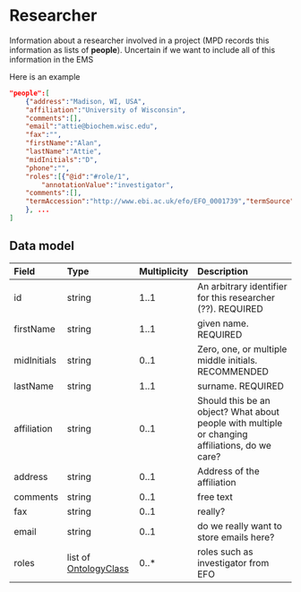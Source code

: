 # Researcher



Information about a researcher involved in a project (MPD records this information as lists of **people**).
Uncertain if we want to include all of this information in the EMS


Here is an example
``` json
"people":[
    {"address":"Madison, WI, USA",
    "affiliation":"University of Wisconsin",
    "comments":[],
    "email":"attie@biochem.wisc.edu",
    "fax":"",
    "firstName":"Alan",
    "lastName":"Attie",
    "midInitials":"D",
    "phone":"",
    "roles":[{"@id":"#role/1",
        "annotationValue":"investigator",
    "comments":[],
    "termAccession":"http://www.ebi.ac.uk/efo/EFO_0001739","termSource":"EFO"}]
    }, ...
]
```

## Data model


| Field | Type      | Multiplicity      |  Description                                                                          |
|:------|:----------|:------------------|:--------------------------------------------------------------------------------------|
|id| string| 1..1|An arbitrary identifier for this researcher (??). REQUIRED|
|firstName| string| 1..1|given name. REQUIRED|
|midInitials|string|0..1|Zero, one, or multiple middle initials. RECOMMENDED|
|lastName|string| 1..1|surname. REQUIRED|
|affiliation|string| 0..1|Should this be an object? What about people with multiple or changing affiliations, do we care?|
|address|string| 0..1| Address of the affiliation|
|comments| string| 0..1| free text
|fax|string|0..1|really?|
|email|string|0..1|do we really want to store emails here?|
|roles|list of [OntologyClass](ontologyclass.md)| 0..*|roles such as investigator from EFO|



